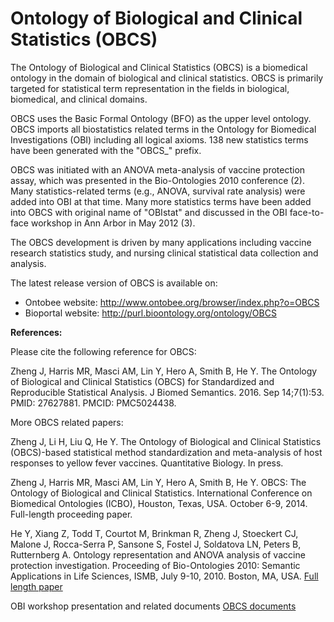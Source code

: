 # Ontology of Biological and Clinical Statistics (OBCS)

The Ontology of Biological and Clinical Statistics (OBCS) is a biomedical ontology in the domain of biological and clinical statistics. OBCS is primarily targeted for statistical term representation in the fields in biological, biomedical, and clinical domains.

OBCS uses the Basic Formal Ontology (BFO) as the upper level ontology. OBCS imports all biostatistics related terms in the Ontology for Biomedical Investigations (OBI) including all logical axioms. 138 new statistics terms have been generated with the "OBCS_" prefix.

OBCS was initiated with an ANOVA meta-analysis of vaccine protection assay, which was presented in the Bio-Ontologies 2010 conference (2). Many statistics-related terms (e.g., ANOVA, survival rate analysis) were added into OBI at that time. Many more statistics terms have been added into OBCS with original name of "OBIstat" and discussed in the OBI face-to-face workshop in Ann Arbor in May 2012 (3).   

The OBCS development is driven by many applications including vaccine research statistics study, and nursing clinical statistical data collection and analysis.  

The latest release version of OBCS is available on:
* Ontobee website: http://www.ontobee.org/browser/index.php?o=OBCS
* Bioportal website: http://purl.bioontology.org/ontology/OBCS


**References:**

Please cite the following reference for OBCS:

Zheng J, Harris MR, Masci AM, Lin Y, Hero A, Smith B, He Y. The Ontology of Biological and Clinical Statistics (OBCS) for Standardized and Reproducible Statistical Analysis. J Biomed Semantics. 2016. Sep 14;7(1):53. PMID: 27627881. PMCID: PMC5024438.  

More OBCS related papers:

Zheng J, Li H, Liu Q, He Y. The Ontology of Biological and Clinical Statistics (OBCS)-based statistical method standardization and meta-analysis of host responses to yellow fever vaccines. Quantitative Biology. In press.

Zheng J, Harris MR, Masci AM, Lin Y, Hero A, Smith B, He Y. OBCS: The Ontology of Biological and Clinical Statistics. International Conference on Biomedical Ontologies (ICBO), Houston, Texas, USA. October 6-9, 2014. Full-length proceeding paper.

He Y, Xiang Z, Todd T, Courtot M, Brinkman R, Zheng J, Stoeckert CJ, Malone J, Rocca-Serra P, Sansone S, Fostel J, Soldatova LN, Peters B, Rutternberg A. Ontology representation and ANOVA analysis of vaccine protection investigation. Proceeding of Bio-Ontologies 2010: Semantic Applications in Life Sciences, ISMB, July 9-10, 2010. Boston, MA, USA. [Full length paper](http://www.hegroup.org/docs/ANOVA_Vaccine_usecase_camera.pdf)

OBI workshop presentation and related documents [OBCS documents](https://svn.code.sf.net/p/obi/code/trunk/docs/presentations/OBI%20workshop%20May%202012%20Ann%20Arbor/OBI%20Statistics)




